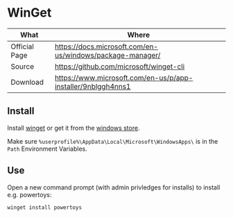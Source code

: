 # WinGet

| What          | Where                                                          |
|---------------|----------------------------------------------------------------|
| Official Page | <https://docs.microsoft.com/en-us/windows/package-manager/>    |
| Source        | <https://github.com/microsoft/winget-cli>                      |
| Download      | <https://www.microsoft.com/en-us/p/app-installer/9nblggh4nns1> |

## Install

Install [winget](https://github.com/microsoft/winget-cli/releases) or get it from the [windows store](https://apps.microsoft.com/store/detail/appinstaller/9NBLGGH4NNS1).

Make sure ```%userprofile%\AppData\Local\Microsoft\WindowsApps\``` is in the `Path` Environment Variables.

## Use

Open a new command prompt (with admin privledges for installs) to install e.g. powertoys:

``` ps1
winget install powertoys 
```
